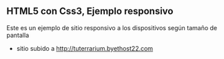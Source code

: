﻿
## HTML5 con Css3, Ejemplo responsivo

Este es un ejemplo de sitio responsivo a los dispositivos según tamaño de pantalla
* sitio subido a http://tuterrarium.byethost22.com



